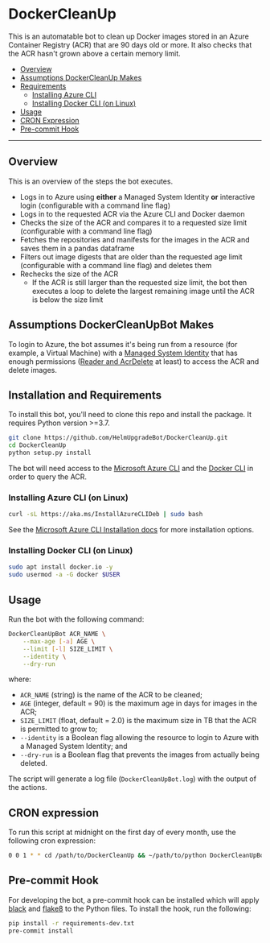 # DockerCleanUp

This is an automatable bot to clean up Docker images stored in an Azure Container Registry (ACR) that are 90 days old or more.
It also checks that the ACR hasn't grown above a certain memory limit.

- [Overview](#overview)
- [Assumptions DockerCleanUp Makes](#assumptions-dockercleanupbot-makes)
- [Requirements](#requirements)
  - [Installing Azure CLI](#installing-azure-cli)
  - [Installing Docker CLI (on Linux)](#installing-docker-cli-on-linux)
- [Usage](#usage)
- [CRON Expression](#cron-expression)
- [Pre-commit Hook](#pre-commit-hook)

---

## Overview

This is an overview of the steps the bot executes.

- Logs in to Azure using **either** a Managed System Identity **or** interactive login (configurable with a command line flag)
- Logs in to the requested ACR via the Azure CLI and Docker daemon
- Checks the size of the ACR and compares it to a requested size limit (configurable with a command line flag)
- Fetches the repositories and manifests for the images in the ACR and saves them in a pandas dataframe
- Filters out image digests that are older than the requested age limit (configurable with a command line flag) and deletes them
- Rechecks the size of the ACR
  - If the ACR is still larger than the requested size limit, the bot then executes a loop to delete the largest remaining image until the ACR is below the size limit

## Assumptions DockerCleanUpBot Makes

To login to Azure, the bot assumes it's being run from a resource (for example, a Virtual Machine) with a [Managed System Identity](https://docs.microsoft.com/en-gb/azure/active-directory/managed-identities-azure-resources/overview) that has enough permissions ([Reader and AcrDelete](https://docs.microsoft.com/en-us/azure/container-registry/container-registry-roles) at least) to access the ACR and delete images.

## Installation and Requirements

To install this bot, you'll need to clone this repo and install the package.
It requires Python version >=3.7.

```bash
git clone https://github.com/HelmUpgradeBot/DockerCleanUp.git
cd DockerCleanUp
python setup.py install
```

The bot will need access to the [Microsoft Azure CLI](https://docs.microsoft.com/en-us/cli/azure/install-azure-cli?view=azure-cli-latest) and the [Docker CLI](https://docs-stage.docker.com/v17.12/install/) in order to query the ACR.

### Installing Azure CLI (on Linux)

```bash
curl -sL https://aka.ms/InstallAzureCLIDeb | sudo bash
```

See the [Microsoft Azure CLI Installation docs](https://docs.microsoft.com/en-gb/cli/azure/install-azure-cli?view=azure-cli-latest) for more installation options.

### Installing Docker CLI (on Linux)

```bash
sudo apt install docker.io -y
sudo usermod -a -G docker $USER
```

## Usage

Run the bot with the following command:

```bash
DockerCleanUpBot ACR_NAME \
    --max-age [-a] AGE \
    --limit [-l] SIZE_LIMIT \
    --identity \
    --dry-run
```

where:

- `ACR_NAME` (string) is the name of the ACR to be cleaned;
- `AGE` (integer, default = 90) is the maximum age in days for images in the ACR;
- `SIZE_LIMIT` (float, default = 2.0) is the maximum size in TB that the ACR is permitted to grow to;
- `--identity` is a Boolean flag allowing the resource to login to Azure with a Managed System Identity; and
- `--dry-run` is a Boolean flag that prevents the images from actually being deleted.

The script will generate a log file (`DockerCleanUpBot.log`) with the output of the actions.

## CRON expression

To run this script at midnight on the first day of every month, use the following cron expression:

```bash
0 0 1 * * cd /path/to/DockerCleanUp && ~/path/to/python DockerCleanUpBot.py [--flags]
```

## Pre-commit Hook

For developing the bot, a pre-commit hook can be installed which will apply [black](https://github.com/psf/black) and [flake8](http://flake8.pycqa.org/en/latest/) to the Python files.
To install the hook, run the following:

```bash
pip install -r requirements-dev.txt
pre-commit install
```
